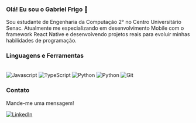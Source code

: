 ### Olá! Eu sou o Gabriel Frigo 👋 

Sou estudante de Engenharia da Computação 2° no Centro Universitário Senac. Atualmente me especializando em desenvolvimento Mobile com o framework React Native e desenvolvendo projetos reais para evoluir minhas habilidades de programação.


### Linguagens e Ferramentas

<div style ="display: inline_block"><br/>
<img align="center" alt="Javascript" src="https://img.shields.io/badge/JavaScript-F7DF1E?style=for-the-badge&logo=javascript&logoColor=black"/>

<img align="center" alt="TypeScript" src="https://img.shields.io/badge/TypeScript-007ACC?style=for-the-badge&logo=typescript&logoColor=white"/>

<img align="center" alt="Python" src="https://img.shields.io/badge/Python-3776AB?style=for-the-badge&logo=python&logoColor=white"/>

<img align="center" alt="Python" src="https://img.shields.io/badge/Figma-F24E1E?style=for-the-badge&logo=figma&logoColor=white"/>

<img align="center" alt="Git" src="https://img.shields.io/badge/GIT-E44C30?style=for-the-badge&logo=git&logoColor=white"/>
</div>


### Contato
Mande-me uma mensagem!

[![LinkedIn](https://img.shields.io/badge/LinkedIn-0077B5?style=for-the-badge&logo=linkedin&logoColor=white)](https://www.linkedin.com/in/gfrigo/)



